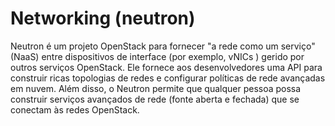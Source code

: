 # Networking (neutron)

Neutron é um projeto OpenStack para fornecer "a rede como um serviço" (NaaS) entre dispositivos de interface (por exemplo, vNICs ) gerido por outros serviços OpenStack. Ele fornece aos desenvolvedores uma API para construir ricas topologias de redes e configurar políticas de rede avançadas em nuvem.
Além disso, o Neutron permite que qualquer pessoa possa construir serviços avançados de rede (fonte aberta e fechada) que se conectam às redes OpenStack.
